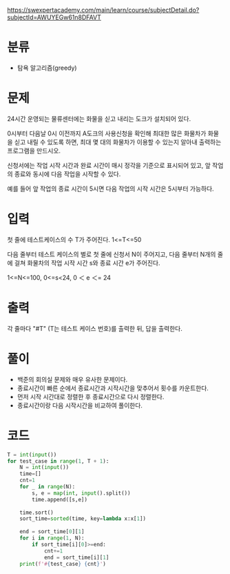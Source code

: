 https://swexpertacademy.com/main/learn/course/subjectDetail.do?subjectId=AWUYEGw61n8DFAVT

# 분류

- 탐욕 알고리즘(greedy)

# 문제

24시간 운영되는 물류센터에는 화물을 싣고 내리는 도크가 설치되어 있다.

0시부터 다음날 0시 이전까지 A도크의 사용신청을 확인해 최대한 많은 화물차가 화물을 싣고 내릴 수 있도록 하면, 최대 몇 대의 화물차가 이용할 수 있는지 알아내 출력하는 프로그램을 만드시오.

신청서에는 작업 시작 시간과 완료 시간이 매시 정각을 기준으로 표시되어 있고, 앞 작업의 종료와 동시에 다음 작업을 시작할 수 있다.

예를 들어 앞 작업의 종료 시간이 5시면 다음 작업의 시작 시간은 5시부터 가능하다.

# 입력

첫 줄에 테스트케이스의 수 T가 주어진다. 1<=T<=50

다음 줄부터 테스트 케이스의 별로 첫 줄에 신청서 N이 주어지고, 다음 줄부터 N개의 줄에 걸쳐 화물차의 작업 시작 시간 s와 종료 시간 e가 주어진다.

1<=N<=100, 0<=s<24, 0 ＜ e ＜= 24 

# 출력

각 줄마다 "#T" (T는 테스트 케이스 번호)를 출력한 뒤, 답을 출력한다.

# 풀이

- 백준의 회의실 문제와 매우 유사한 문제이다.
- 종료시간이 빠른 순에서 종료시간과 시작시간을 맞추어서 횟수를 카운트한다.
- 먼저 시작 시간대로 정렬한 후 종료시간으로 다시 정렬한다.
- 종료시간이랑 다음 시작시간을 비교하여 풀이한다.

# 코드 

```python
T = int(input())
for test_case in range(1, T + 1):
    N = int(input())
    time=[]
    cnt=1
    for _ in range(N):
        s, e = map(int, input().split())
        time.append([s,e])
    
    time.sort()
    sort_time=sorted(time, key=lambda x:x[1])
    
    end = sort_time[0][1]
    for i in range(1, N):
        if sort_time[i][0]>=end:
            cnt+=1
            end = sort_time[i][1]
    print(f'#{test_case} {cnt}')
```
